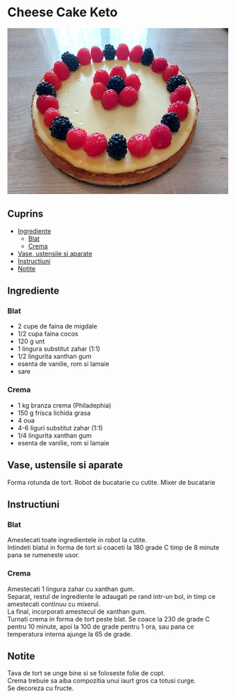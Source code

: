 <!-- omit in toc -->
# Cheese Cake Keto

![Cheese Cake](./CheeseCake.jpeg)

<!-- omit in toc -->
## Cuprins

- [Ingrediente](#ingrediente)
  - [Blat](#blat)
  - [Crema](#crema)
- [Vase, ustensile si aparate](#vase-ustensile-si-aparate)
- [Instructiuni](#instructiuni)
- [Notite](#notite)

## Ingrediente

### Blat

- 2 cupe de faina de migdale
- 1/2 cupa faina cocos
- 120 g unt
- 1 lingura substitut zahar (1:1)
- 1/2 lingurita xanthan gum
- esenta de vanilie, rom si lamaie
- sare

### Crema

- 1 kg branza crema (Philadephia)
- 150 g frisca lichida grasa
- 4 oua
- 4-6 liguri substitut zahar (1:1)
- 1/4 lingurita xanthan gum
- esenta de vanilie, rom si lamaie 

## Vase, ustensile si aparate

Forma rotunda de tort.
Robot de bucatarie cu cutite.
Mixer de bucatarie

## Instructiuni

### Blat

Amestecati toate ingredientele in robot la cutite.  
Intindeti blatul in forma de tort si coaceti la 180 grade C timp de 8 minute pana se rumeneste usor.

### Crema

Amestecati 1 lingura zahar cu xanthan gum.  
Separat, restul de ingrediente le adaugati pe rand intr-un bol, in timp ce amestecati continuu cu mixerul.  
La final, incorporati amestecul de xanthan gum.  
Turnati crema in forma de tort peste blat.
Se coace la 230 de grade C pentru 10 minute, apoi la 100 de grade pentru 1 ora, sau pana ce temperatura interna ajunge la 65 de grade.

## Notite

Tava de tort se unge bine si se foloseste folie de copt.  
Crema trebuie sa aiba compozitia unui iaurt gros ca totusi curge.  
Se decoreza cu fructe.
